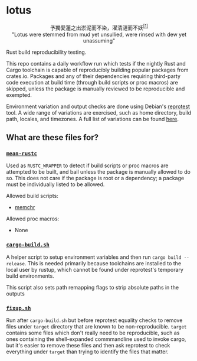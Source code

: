 # lotus
<p align="center">
  予獨愛蓮之出淤泥而不染，濯清漣而不妖<sup><a href="https://zh.wikisource.org/wiki/%E6%84%9B%E8%93%AE%E8%AA%AA">[1]</a></sup>
  <br/>
  "Lotus were stemmed from mud yet unsullied, were rinsed with dew yet unassuming"
</p>

Rust build reproducibility testing.

This repo contains a daily workflow run which tests if the nightly Rust and Cargo toolchain is capable of reproducibly building popular packages
from crates.io. Packages and any of their dependencies requiring third-party code execution at build time (through build scripts or proc macros) are skipped,
unless the package is manually reviewed to be reproducible and exempted.

Environment variation and output checks are done using Debian's [reprotest](https://salsa.debian.org/reproducible-builds/reprotest) tool. A wide range
of variations are exercised, such as home directory, build path, locales, and timezones. A full list of variations can be found [here](https://salsa.debian.org/reproducible-builds/reprotest/-/blob/master/reprotest/build.py#L516-535).

## What are these files for?

### [`mean-rustc`](https://github.com/cbeuw/lotus/blob/master/mean-rustc)
Used as `RUSTC_WRAPPER` to detect if build scripts or proc macros are attempted to be built, and bail unless the package is manually allowed to do so.
This does not care if the package is root or a dependency; a package must be individually listed to be allowed.

Allowed build scripts:
  - [memchr](https://github.com/BurntSushi/memchr/blob/master/build.rs)

Allowed proc macros:
  - None

### [`cargo-build.sh`](https://github.com/cbeuw/lotus/blob/master/build.sh)
A helper script to setup environment variables and then run `cargo build --release`. This is needed primarily because toolchains are installed to the
local user by rustup, which cannot be found under reprotest's temporary build environments.

This script also sets path remapping flags to strip absolute paths in the outputs

### [`fixup.sh`](https://github.com/cbeuw/lotus/blob/master/fixup.sh)
Run after `cargo-build.sh` but before reprotest equality checks to remove files under `target` directory that are known to be non-reproducible. `target` contains
some files which don't really need to be reproducible, such as ones
containing the shell-expanded commmandline used to invoke cargo, but it's easier to remove these files and then ask reprotest to check everything under `target` than
trying to identify the files that matter.
